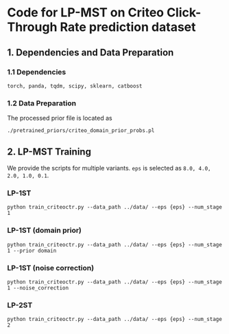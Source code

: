 # Code for LP-MST on Criteo Click-Through Rate prediction dataset

## 1. Dependencies and Data Preparation
### 1.1 Dependencies
```torch, panda, tqdm, scipy, sklearn, catboost```
### 1.2 Data Preparation
The processed prior file is located as
```
./pretrained_priors/criteo_domain_prior_probs.pl
```

## 2. LP-MST Training
We provide the scripts for multiple variants. `eps` is selected as `8.0, 4.0, 2.0, 1.0, 0.1`.

### LP-1ST
```
python train_criteoctr.py --data_path ../data/ --eps {eps} --num_stage 1
```

### LP-1ST (domain prior)
```
python train_criteoctr.py --data_path ../data/ --eps {eps} --num_stage 1 --prior domain
```

### LP-1ST (noise correction)
```
python train_criteoctr.py --data_path ../data/ --eps {eps} --num_stage 1 --noise_correction
```

### LP-2ST
```
python train_criteoctr.py --data_path ../data/ --eps {eps} --num_stage 2
```

